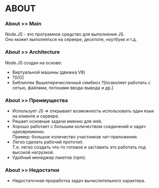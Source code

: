 # ABOUT

### About >> Main
Node.JS - это програмное средство для выполнения JS.  
Оно может выполняться на сервере, десктопе, ноутбуке и т.д.

### About >> Architecture
Node.JS создан на основе:
- Виртуальной машины (движка V8)
- ?[I/O]
- Библиотек
Вышеперечисленный симбиоз ?[позволяет работать с сетью, файлами, потоками ввода-вывода и др.]

### About >> Преимущества
- Использует JS => открывает возможность использовать один язык на клиенте и сервере.
- Решает основные задачи именно для web.
- Хорошо работает с большим количеством соединений и задач одновременно.  
Пример: большое количество участников чат-приложения.
- Легко сделать рабочий прототип.  
Т.е. легко создать что-то готовое и заставить это работать под высокой нагрузкой.
- Удобный менеджер пакетов (npm).

### About >> Недостатки
- Недостаточная проработка задач вычислительного характера.